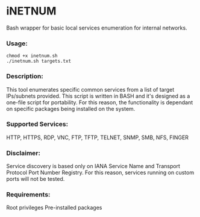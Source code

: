 # iNETNUM
Bash wrapper for basic local services enumeration for internal networks.

### Usage: 
`chmod +x inetnum.sh`    
`./inetnum.sh targets.txt`  

### Description:
This tool enumerates specific common services from a list of target IPs/subnets provided.
This script is written in BASH and it's designed as a one-file script for portability.
For this reason, the functionality is dependant on specific packages being installed on the system.

### Supported Services:
HTTP, HTTPS, RDP, VNC, FTP, TFTP, TELNET, SNMP, SMB, NFS, FINGER

### Disclaimer: 
Service discovery is based only on IANA Service Name and Transport Protocol Port Number Registry.
For this reason, services running on custom ports will not be tested.

### Requirements: 
Root privileges
Pre-installed packages
